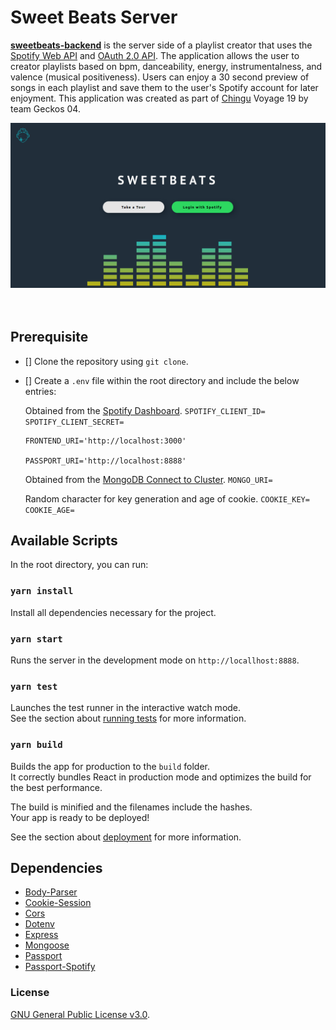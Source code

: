 # Sweet Beats Server
**[sweetbeats-backend](https://sweet-beats.herokuapp.com/)** is the server side of a playlist creator that uses the [Spotify Web API](https://developer.spotify.com/documentation/web-api/quick-start/) and [OAuth 2.0 API](https://oauth.net/2/). The application allows the user to creator playlists based on bpm, danceability, energy, instrumentalness, and valence (musical positiveness). Users can enjoy a 30 second preview of songs in each playlist and save them to the user's Spotify account for later enjoyment. This application was created as part of [Chingu](https://chingu.io/) Voyage 19 by team Geckos 04.

![Alt Text](./public/sweetbeatsLandingPage.png)
<br><br><br>

## Prerequisite

* [] Clone the repository using `git clone`.

* [] Create a `.env` file within the root directory and include the below entries:

    Obtained from the [Spotify Dashboard](https://developer.spotify.com/dashboard/).
        ```SPOTIFY_CLIENT_ID=
        SPOTIFY_CLIENT_SECRET=
        ```
    ```
    FRONTEND_URI='http://localhost:3000'

    PASSPORT_URI='http://localhost:8888'
    ```

    Obtained from the [MongoDB Connect to Cluster](https://account.mongodb.com/account/login?nds=true).
        ```MONGO_URI=
        ```

    Random character for key generation and age of cookie.
        ```COOKIE_KEY=
        COOKIE_AGE=
        ```

## Available Scripts

In the root directory, you can run:

### `yarn install`

Install all dependencies necessary for the project.

### `yarn start`
Runs the server in the development mode on `http://locallhost:8888`.


### `yarn test`

Launches the test runner in the interactive watch mode.<br />
See the section about [running tests](https://facebook.github.io/create-react-app/docs/running-tests) for more information.

### `yarn build`

Builds the app for production to the `build` folder.<br />
It correctly bundles React in production mode and optimizes the build for the best performance.

The build is minified and the filenames include the hashes.<br />
Your app is ready to be deployed!

See the section about [deployment](https://facebook.github.io/create-react-app/docs/deployment) for more information.

## Dependencies

* [Body-Parser](https://www.npmjs.com/package/body-parser)
* [Cookie-Session](https://www.npmjs.com/package/cookie-session)
* [Cors](https://www.npmjs.com/package/cors)
* [Dotenv](https://www.npmjs.com/package/dotenv)
* [Express](https://www.npmjs.com/package/express)
* [Mongoose](https://www.npmjs.com/package/mongoose)
* [Passport](https://www.npmjs.com/package/passport)
* [Passport-Spotify](https://www.npmjs.com/package/passport-spotify)

### License
[GNU General Public License v3.0](https://www.gnu.org/licenses/gpl-3.0.en.html).
